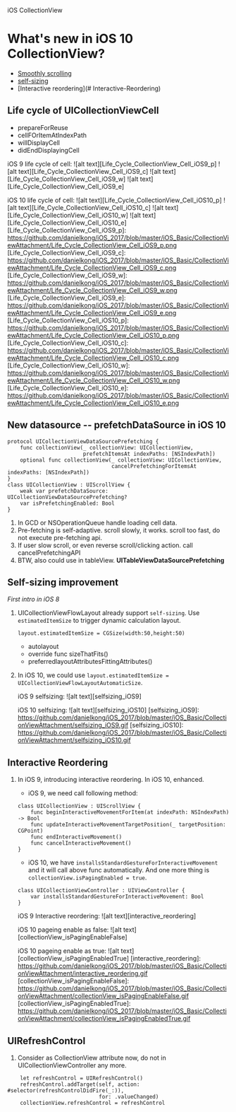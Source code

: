 iOS CollectionView

# What's new in iOS 10 CollectionView?

* [Smoothly scrolling](#Life-cycle-of-UICollectionViewCell)
* [self-sizing](#Self-sizing-improvement)
* [Interactive reordering](# Interactive-Reordering)

## Life cycle of UICollectionViewCell

* prepareForReuse
* cellFOrItemAtIndexPath
* willDisplayCell
* didEndDisplayingCell

iOS 9 life cycle of cell: 
![alt text][Life_Cycle_CollectionView_Cell_iOS9_p]
![alt text][Life_Cycle_CollectionView_Cell_iOS9_c]
![alt text][Life_Cycle_CollectionView_Cell_iOS9_w]
![alt text][Life_Cycle_CollectionView_Cell_iOS9_e]

iOS 10 life cycle of cell: 
![alt text][Life_Cycle_CollectionView_Cell_iOS10_p]
![alt text][Life_Cycle_CollectionView_Cell_iOS10_c]
![alt text][Life_Cycle_CollectionView_Cell_iOS10_w]
![alt text][Life_Cycle_CollectionView_Cell_iOS10_e]
[Life_Cycle_CollectionView_Cell_iOS9_p]: https://github.com/danielkong/iOS_2017/blob/master/iOS_Basic/CollectionViewAttachment/Life_Cycle_CollectionView_Cell_iOS9_p.png
[Life_Cycle_CollectionView_Cell_iOS9_c]: https://github.com/danielkong/iOS_2017/blob/master/iOS_Basic/CollectionViewAttachment/Life_Cycle_CollectionView_Cell_iOS9_c.png
[Life_Cycle_CollectionView_Cell_iOS9_w]: https://github.com/danielkong/iOS_2017/blob/master/iOS_Basic/CollectionViewAttachment/Life_Cycle_CollectionView_Cell_iOS9_w.png
[Life_Cycle_CollectionView_Cell_iOS9_e]: https://github.com/danielkong/iOS_2017/blob/master/iOS_Basic/CollectionViewAttachment/Life_Cycle_CollectionView_Cell_iOS9_e.png
[Life_Cycle_CollectionView_Cell_iOS10_p]: https://github.com/danielkong/iOS_2017/blob/master/iOS_Basic/CollectionViewAttachment/Life_Cycle_CollectionView_Cell_iOS10_p.png
[Life_Cycle_CollectionView_Cell_iOS10_c]: https://github.com/danielkong/iOS_2017/blob/master/iOS_Basic/CollectionViewAttachment/Life_Cycle_CollectionView_Cell_iOS10_c.png
[Life_Cycle_CollectionView_Cell_iOS10_w]: https://github.com/danielkong/iOS_2017/blob/master/iOS_Basic/CollectionViewAttachment/Life_Cycle_CollectionView_Cell_iOS10_w.png
[Life_Cycle_CollectionView_Cell_iOS10_e]: https://github.com/danielkong/iOS_2017/blob/master/iOS_Basic/CollectionViewAttachment/Life_Cycle_CollectionView_Cell_iOS10_e.png

## New datasource -- prefetchDataSource in iOS 10
```
protocol UICollectionViewDataSourcePrefetching {
    func collectionView(_ collectionView: UICollectionView,
                        prefetchItemsAt indexPaths: [NSIndexPath])
    optional func collectionView(_ collectionView: UICollectionView,
                                 cancelPrefetchingForItemsAt indexPaths: [NSIndexPath])
}
class UICollectionView : UIScrollView {
    weak var prefetchDataSource: UICollectionViewDataSourcePrefetching?
    var isPrefetchingEnabled: Bool
}
```

1. In GCD or NSOperationQueue handle loading cell data.
2. Pre-fetching is self-adaptive. scroll slowly, it works. scroll too fast, do not execute pre-fetching api.
3. If user slow scroll, or even reverse scroll/clicking action. call cancelPrefetchingAPI
4. BTW, also could use in tableView. **UITableViewDataSourcePrefetching** 

## Self-sizing improvement
_First intro in iOS 8_

1. UICollectionViewFlowLayout already support `self-sizing`. Use `estimatedItemSize` to trigger dynamic calculation layout. 
    ```
    layout.estimatedItemSize = CGSize(width:50,height:50)
    ```
    * autolayout
    * override func sizeThatFits()
    * preferredlayoutAttributesFittingAttributes()

2. In iOS 10, we could use `layout.estimatedItemSize = UICollectionViewFlowLayoutAutomaticSize`. 

    iOS 9 selfsizing: 
    ![alt text][selfsizing_iOS9]

    iOS 10 selfsizing: 
    ![alt text][selfsizing_iOS10]
[selfsizing_iOS9]: https://github.com/danielkong/iOS_2017/blob/master/iOS_Basic/CollectionViewAttachment/selfsizing_iOS9.gif
[selfsizing_iOS10]: https://github.com/danielkong/iOS_2017/blob/master/iOS_Basic/CollectionViewAttachment/selfsizing_iOS10.gif

## Interactive Reordering

1. In iOS 9, introducing interactive reordering. In iOS 10, enhanced.
    * iOS 9, we need call following method:
    
    ```
    class UICollectionView : UIScrollView {
        func beginInteractiveMovementForItem(at indexPath: NSIndexPath) -> Bool
        func updateInteractiveMovementTargetPosition(_ targetPosition: CGPoint)
        func endInteractiveMovement()
        func cancelInteractiveMovement()
    }
    ```

    * iOS 10, we have `installsStandardGestureForInteractiveMovement` and it will call above func automatically. And one more thing is `collectionView.isPagingEnabled = true`.
    
    ```
    class UICollectionViewController : UIViewController {
        var installsStandardGestureForInteractiveMovement: Bool
    }
    ```

    iOS 9 Interactive reordering: 
    ![alt text][interactive_reordering]

    iOS 10 pageing enable as false:
    ![alt text][collectionView_isPagingEnableFalse]

    iOS 10 pageing enable as true: 
    ![alt text][collectionView_isPagingEnabledTrue]
[interactive_reordering]: https://github.com/danielkong/iOS_2017/blob/master/iOS_Basic/CollectionViewAttachment/interactive_reordering.gif
[collectionView_isPagingEnableFalse]: https://github.com/danielkong/iOS_2017/blob/master/iOS_Basic/CollectionViewAttachment/collectionView_isPagingEnableFalse.gif
[collectionView_isPagingEnabledTrue]: https://github.com/danielkong/iOS_2017/blob/master/iOS_Basic/CollectionViewAttachment/collectionView_isPagingEnabledTrue.gif

## UIRefreshControl

1. Consider as CollectionView attribute now, do not in UICollectionViewController any more. 
```
    let refreshControl = UIRefreshControl()
    refreshControl.addTarget(self, action: #selector(refreshControlDidFire(_:)),
                             for: .valueChanged)
    collectionView.refreshControl = refreshControl
```


